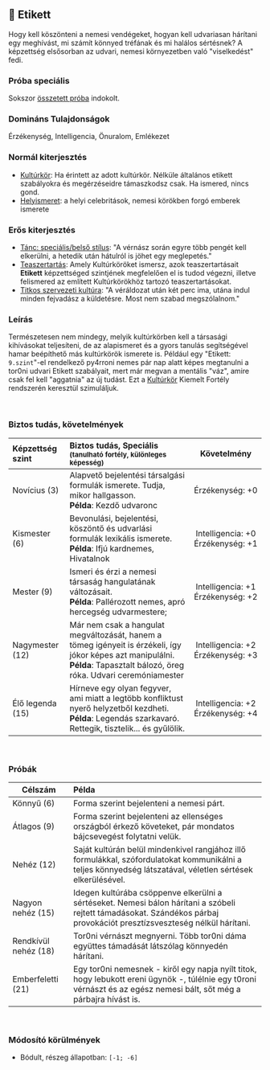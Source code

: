 ## 🔵 Etikett

Hogy kell köszönteni a nemesi vendégeket, hogyan kell udvariasan hárítani egy meghívást, mi számít könnyed tréfának és mi halálos sértésnek? A képzettség elsősorban az udvari, nemesi környezetben való "viselkedést" fedi.

### Próba speciális

Sokszor [összetett próba](../036_kepzettsegproba.md#összetett-képzettségpróba-másodlagos-próbadobások) indokolt.

### Domináns Tulajdonságok

Érzékenység, Intelligencia, Önuralom, Emlékezet

### Normál kiterjesztés

- [Kultúrkör](../fortelyok.kiemelt/kulturkor.md): Ha érintett az adott kultúrkör. Nélküle általános etikett szabályokra és megérzéseidre támaszkodsz csak. Ha ismered, nincs gond.
- [Helyismeret](../fortelyok.kiemelt/helyismeret.md): a helyi celebritások, nemesi körökben forgó emberek ismerete

### Erős kiterjesztés

- [Tánc: speciális/belső stílus](../fortelyok.szabad/tanc_belso_stilus.md): "A vérnász során egyre több pengét kell elkerülni, a hetedik után hátulról is jöhet egy meglepetés."
- [Teaszertartás](../fortelyok.szabad/teaszertartas.md): Amely Kultúrköröket ismersz, azok teaszertartásait **Etikett** képzettséged szintjének megfelelően el is tudod végezni, illetve felismered az említett Kultúrkörökhöz tartozó teaszertartásokat.
- [Titkos szervezeti kultúra](../fortelyok.szabad/titkos_szervezeti_kultura.md):  "A véráldozat után két perc ima, utána indul minden fejvadász a küldetésre. Most nem szabad megszólalnom."

### Leírás

Természetesen nem mindegy, melyik kultúrkörben kell a társasági kihívásokat teljesíteni, de az alapismeret és a gyors tanulás segítségével hamar beépíthető más kultúrkörök ismerete is. Például egy "Etikett: `9.szint`"-el rendelkező py4rroni nemes pár nap alatt képes megtanulni a tor0ni udvari Etikett szabályait, mert már megvan a mentális "váz", amire csak fel kell "aggatnia" az új tudást. Ezt a [Kultúrkör](../fortelyok.kiemelt/kulturkor.md) Kiemelt Fortély rendszerén keresztül szimuláljuk.

<br />

### Biztos tudás, követelmények

| Képzettség szint | Biztos tudás, Speciális <br /><sub>(tanulható fortély, különleges  képesség)</sub>                                                                                                 |                   Követelmény                    |
| :--------------- | :--------------------------------------------------------------------------------------------------------------------------------------------------------------------------------- | :----------------------------------------------: |
| Novícius (3)     | Alapvető bejelentési társalgási formulák ismerete. Tudja, mikor hallgasson.<br />**Példa**: Kezdő udvaronc                                                                         |               Érzékenység:&nbsp;+0               |
| Kismester (6)    | Bevonulási, bejelentési, köszöntő és udvarlási formulák lexikális ismerete.<br />**Példa**: Ifjú kardnemes, Hivatalnok                                                             | Intelligencia:&nbsp;+0<br />Érzékenység:&nbsp;+1 |
| Mester (9)       | Ismeri és érzi a nemesi társaság hangulatának változásait.<br />**Példa**: Pallérozott nemes, apró hercegség udvarmestere;                                                         | Intelligencia:&nbsp;+1<br />Érzékenység:&nbsp;+2 |
| Nagymester (12)  | Már nem csak a hangulat megváltozását, hanem a tömeg igényeit is érzékeli, így  jókor képes azt manipulálni. <br />**Példa**: Tapasztalt bálozó, öreg róka. Udvari ceremóniamester | Intelligencia:&nbsp;+2<br />Érzékenység:&nbsp;+3 |
| Élő legenda (15) | Hírneve egy olyan fegyver, ami miatt a legtöbb konfliktust nyerő helyzetből kezdheti. <br />**Példa**: Legendás szarkavaró. Rettegik, tisztelik... és gyűlölik.                    | Intelligencia:&nbsp;+2<br />Érzékenység:&nbsp;+4 |

<br />

### Próbák

| Célszám              | Példa                                                                                                                                                                     |
| -------------------- | :------------------------------------------------------------------------------------------------------------------------------------------------------------------------ |
| Könnyű (6)           | Forma szerint bejelenteni a nemesi párt.                                                                                                                                  |
| Átlagos (9)          | Forma szerint bejelenteni az ellenséges országból érkező követeket, pár mondatos bájcsevegést folytatni velük.                                                            |
| Nehéz (12)           | Saját kultúrán belül mindenkivel rangjához illő formulákkal, szófordulatokat kommunikálni a teljes könnyedség látszatával, véletlen sértések elkerülésével.               |
| Nagyon nehéz (15)    | Idegen kultúrába csöppenve elkerülni a sértéseket. Nemesi bálon hárítani a szóbeli rejtett  támadásokat. Szándékos párbaj provokációt presztízsveszteség nélkül hárítani. |
| Rendkívül nehéz (18) | Tor0ni vérnászt megnyerni. Több tor0ni dáma együttes támadását látszólag könnyedén hárítani.                                                                              |
| Emberfeletti (21)    | Egy tor0ni nemesnek - kiről egy napja nyílt titok, hogy lebukott ereni ügynök -, túlélnie egy t0roni vérnászt és az egész nemesi bált, sőt még a párbajra hívást is.      |

<br />

### Módosító körülmények

- Bódult, részeg állapotban: `[-1; -6]`

